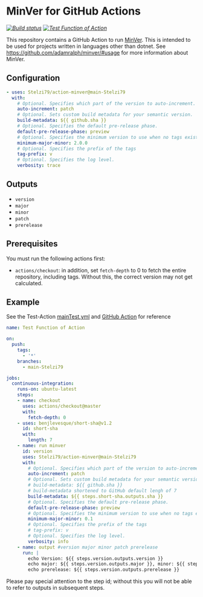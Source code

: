 # MinVer for GitHub Actions

_[![Build status](https://github.com/thefringeninja/action-minver/workflows/Build/badge.svg)](https://github.com/thefringeninja/action-minver/actions)_
_[![Test Function of Action](https://github.com/Stelzi79/action-minver/actions/workflows/mainTest.yml/badge.svg)](https://github.com/Stelzi79/action-minver/actions/workflows/mainTest.yml)_

This repository contains a GitHub Action to run [MinVer](https://github.com/adamralph/minver/). This is intended to be used for projects written in languages other than dotnet. See https://github.com/adamralph/minver/#usage for more information about MinVer.

## Configuration

```yaml
- uses: Stelzi79/action-minver@main-Stelzi79
  with:
    # Optional. Specifies which part of the version to auto-increment.
    auto-increment: patch
    # Optional. Sets custom build metadata for your semantic version.
    build-metadata: ${{ github.sha }}
    # Optional. Specifies the default pre-release phase.
    default-pre-release-phase: preview
    # Optional. Specifies the minimum version to use when no tags exist.
    minimum-major-minor: 2.0.0
    # Optional. Specifies the prefix of the tags
    tag-prefix: v
    # Optional. Specifies the log level.
    verbosity: trace
```

## Outputs
- `version`
- `major`
- `minor`
- `patch`
- `prerelease`

## Prerequisites

You must run the following actions first:
- `actions/checkout`: in addition, set `fetch-depth` to 0 to fetch the entire repository, including tags. Without this, the correct version may not get calculated.


## Example

See the Test-Action [mainTest.yml](.github/workflows/mainTest.yml) and [GitHub Action](https://github.com/Stelzi79/action-minver/actions/workflows/mainTest.yml) for reference
```yaml
name: Test Function of Action

on:
  push:
    tags: 
      - '*'
    branches:
      - main-Stelzi79

jobs:
  continuous-integration:
    runs-on: ubuntu-latest
    steps:
    - name: checkout
      uses: actions/checkout@master
      with:
        fetch-depth: 0
    - uses: benjlevesque/short-sha@v1.2
      id: short-sha
      with:
        length: 7
    - name: run minver
      id: version
      uses: Stelzi79/action-minver@main-Stelzi79
      with:
        # Optional. Specifies which part of the version to auto-increment.
        auto-increment: patch
        # Optional. Sets custom build metadata for your semantic version.
        # build-metadata: ${{ github.sha }}
        # build-metadata shortened to GitHub default lengh of 7
        build-metadata: ${{ steps.short-sha.outputs.sha }}
        # Optional. Specifies the default pre-release phase.
        default-pre-release-phase: preview
        # Optional. Specifies the minimum version to use when no tags exist.
        minimum-major-minor: 0.1
        # Optional. Specifies the prefix of the tags
        # tag-prefix: v
        # Optional. Specifies the log level.
        verbosity: info
    - name: output #version major minor patch prerelease
      run: |
        echo Version: ${{ steps.version.outputs.version }}
        echo major: ${{ steps.version.outputs.major }}, minor: ${{ steps.version.outputs.minor }}, patch: ${{ steps.version.outputs.patch }}
        echo prerelease: ${{ steps.version.outputs.prerelease }}

```
Please pay special attention to the step id; without this you will not be able to refer to outputs in subsequent steps.

